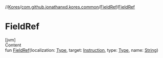 //[Kores](../../index.md)/[com.github.jonathanxd.kores.common](../index.md)/[FieldRef](index.md)/[FieldRef](-field-ref.md)



# FieldRef  
[jvm]  
Content  
fun [FieldRef](-field-ref.md)(localization: [Type](https://docs.oracle.com/javase/8/docs/api/java/lang/reflect/Type.html), target: [Instruction](../../com.github.jonathanxd.kores/-instruction/index.md), type: [Type](https://docs.oracle.com/javase/8/docs/api/java/lang/reflect/Type.html), name: [String](https://kotlinlang.org/api/latest/jvm/stdlib/kotlin/-string/index.html))  



